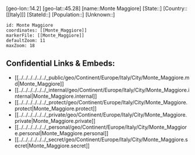﻿---
location: [45.28,14.2]
mapzoom: [7,12] 
mapmarker: city 
type: City
tags:
- geo/City


SpocWebEntityId: 32570
isDeleted: false
confidential: public

---
[geo-lon::14.2]
[geo-lat::45.28]
[name::Monte Maggiore]
[State::]
[Country::[[Italy]]]
[StateId::]
[Population::]
[Unknown::]


```leaflet
id: Monte Maggiore
coordinates: [[Monte_Maggiore]]
markerFile: [[Monte_Maggiore]]
defaultZoom: 11 
maxZoom: 18
```


## Confidential Links & Embeds: 
- [[../../../../../../_public/geo/Continent/Europe/Italy/City/Monte_Maggiore.md|Monte_Maggiore]] 
- [[../../../../../../_internal/geo/Continent/Europe/Italy/City/Monte_Maggiore.internal|Monte_Maggiore.internal]] 
- [[../../../../../../_protect/geo/Continent/Europe/Italy/City/Monte_Maggiore.protect|Monte_Maggiore.protect]] 
- [[../../../../../../_private/geo/Continent/Europe/Italy/City/Monte_Maggiore.private|Monte_Maggiore.private]] 
- [[../../../../../../_personal/geo/Continent/Europe/Italy/City/Monte_Maggiore.personal|Monte_Maggiore.personal]] 
- [[../../../../../../_secret/geo/Continent/Europe/Italy/City/Monte_Maggiore.secret|Monte_Maggiore.secret]] 
